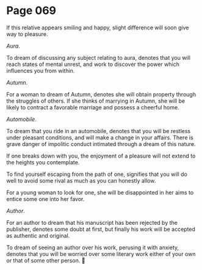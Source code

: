 # Page 069
If this relative appears smiling and happy, slight difference
will soon give way to pleasure.


_Aura_.


To dream of discussing any subject relating to aura, denotes that you
will reach states of mental unrest, and work to discover the power
which influences you from within.


_Autumn_.


For a woman to dream of Autumn, denotes she will obtain property
through the struggles of others. If she thinks of marrying in Autumn,
she will be likely to contract a favorable marriage and possess
a cheerful home.


_Automobile_.


To dream that you ride in an automobile, denotes that you will be restless
under pleasant conditions, and will make a change in your affairs.
There is grave danger of impolitic conduct intimated through a dream
of this nature.


If one breaks down with you, the enjoyment of a pleasure will not extend
to the heights you contemplate.


To find yourself escaping from the path of one, signifies that you
will do well to avoid some rival as much as you can honestly allow.


For a young woman to look for one, she will be disappointed in her aims
to entice some one into her favor.


_Author_.


For an author to dream that his manuscript has been rejected
by the publisher, denotes some doubt at first, but finally
his work will be accepted as authentic and original.


To dream of seeing an author over his work, perusing it with anxiety,
denotes that you will be worried over some literary work either of your
own or that of some other person.

